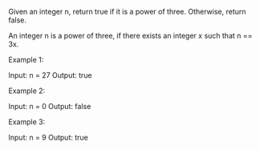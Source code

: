 Given an integer n, return true if it is a power of three. Otherwise, return false.

An integer n is a power of three, if there exists an integer x such that n == 3x.

Example 1:

Input: n = 27
Output: true

Example 2:

Input: n = 0
Output: false

Example 3:

Input: n = 9
Output: true